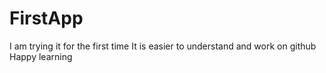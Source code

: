 # FirstApp

I am trying it for the first time
It is easier to understand and work on github
Happy learning


